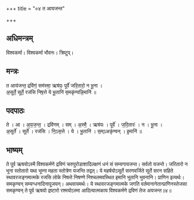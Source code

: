 +++
title = "०४ त आयजन्त"

+++
## अधिमन्त्रम्
विश्वकर्मा। विश्वकर्मा भौवनः। त्रिष्टुप्।

## मन्त्रः
त आय॑जन्त॒ द्रवि॑णं॒ सम॑स्मा॒ ऋष॑यः॒ पूर्वे॑ जरि॒तारो॒ न भू॒ना ।  
अ॒सूर्ते॒ सूर्ते॒ रज॑सि निष॒त्ते ये भू॒तानि॑ स॒मकृ॑ण्वन्नि॒मानि॑ ॥

## पदपाठः
ते । आ । अ॒य॒ज॒न्त॒ । द्रवि॑णम् । सम् । अ॒स्मै॒ । ऋष॑यः । पूर्वे॑ । ज॒रि॒तारः॑ । न । भू॒ना ।  
अ॒सूर्ते॑ । सूर्ते॑ । रज॑सि । नि॒ऽस॒त्ते । ये । भू॒तानि॑ । स॒म्ऽअकृ॑ण्वन् । इ॒मानि॑ ॥

## भाष्यम्
ते पूर्व ऋषयोऽस्मै विश्वकर्मणे द्रविणं चरुपुरोडाशादिलक्षणं धनं सं सम्यगायजन्त। सर्वतो यजन्ते। जरितारो न भूना स्तोतारो यथा भूम्ना महता स्तोत्रेण यजन्ति तद्वत्। ये महर्षयोऽसूर्ते सरणवर्जिते सूर्ते सरन सहिते स्थावरजङ्गमात्मके रजसि लोके निषत्ते निषण्णे निश्चलमवस्थित इमानि भूतानि भुवनानि। प्राणिन इत्यर्थः। समकृण्वन् सम्यग्धनादिनापूजयन्। अथवायमर्थः। ये स्थावरजङ्गमात्मके जगति वर्तमानानेतान्प्राणिनस्तेजसा समकृण्वन् ते पूर्व ऋषयो द्रष्टारो रश्मयोऽस्मा आदित्यात्मकाय विश्वकर्मणे द्रविणं तेज अयजन्त॥४॥